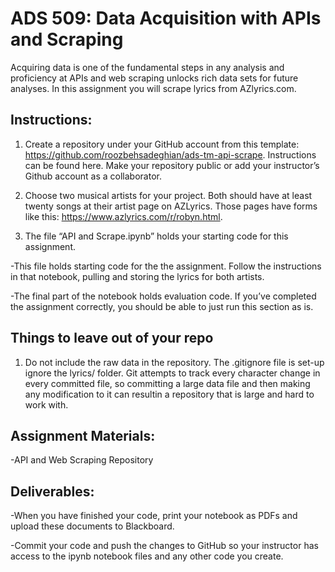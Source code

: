 # ADS 509: Data Acquisition with APIs and Scraping
Acquiring data is one of the fundamental steps in any analysis and proficiency at APIs and web scraping unlocks rich data sets for future analyses. In this assignment you will scrape lyrics from AZlyrics.com.

## Instructions:

1. Create a repository under your GitHub account from this template: https://github.com/roozbehsadeghian/ads-tm-api-scrape. Instructions can be found here. Make your repository public or add your instructor’s Github account as a collaborator.

2. Choose two musical artists for your project. Both should have at least twenty songs at their artist page on AZLyrics. Those pages have forms like this: https://www.azlyrics.com/r/robyn.html.

3. The file “API and Scrape.ipynb” holds your starting code for this assignment.

  -This file holds starting code for the the assignment. Follow the instructions in that notebook, pulling and storing the lyrics for both artists.

  -The final part of the notebook holds evaluation code. If you’ve completed the assignment correctly, you should be able to just run this section as is.

## Things to leave out of your repo

1. Do not include the raw data in the repository. The .gitignore file is set-up ignore the lyrics/ folder. Git attempts to track every character change in every committed file, so committing a large data file and then making any modification to it can resultin a repository that is large and hard to work with.

## Assignment Materials:

  -API and Web Scraping Repository

## Deliverables:

  -When you have finished your code, print your notebook as PDFs and upload these documents to Blackboard.

  -Commit your code and push the changes to GitHub so your instructor has access to the ipynb notebook files and any other code you create.
